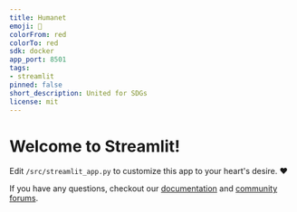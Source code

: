 ```yaml
---
title: Humanet
emoji: 🚀
colorFrom: red
colorTo: red
sdk: docker
app_port: 8501
tags:
- streamlit
pinned: false
short_description: United for SDGs
license: mit
---
```


# Welcome to Streamlit!

Edit `/src/streamlit_app.py` to customize this app to your heart's desire. :heart:

If you have any questions, checkout our [documentation](https://docs.streamlit.io) and [community
forums](https://discuss.streamlit.io).
